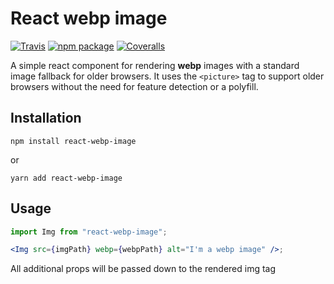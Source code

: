 # React webp image

[![Travis][build-badge]][build]
[![npm package][npm-badge]][npm]
[![Coveralls][coveralls-badge]][coveralls]

A simple react component for rendering **webp** images with a standard image fallback for older browsers. It uses the `<picture>` tag to support older browsers without the need for feature detection or a polyfill.

## Installation

```
npm install react-webp-image
```

or

```
yarn add react-webp-image
```

## Usage

```jsx
import Img from "react-webp-image";

<Img src={imgPath} webp={webpPath} alt="I'm a webp image" />;
```

All additional props will be passed down to the rendered img tag

[build-badge]: https://img.shields.io/travis/tylerwolff/react-webp-image/master.png?style=flat-square
[build]: https://travis-ci.org/tylerwolff/react-webp-image
[npm-badge]: https://img.shields.io/npm/v/react-webp-image.png?style=flat-square
[npm]: https://www.npmjs.org/package/react-webp-image
[coveralls-badge]: https://img.shields.io/coveralls/tylerwolff/react-webp-image/master.png?style=flat-square
[coveralls]: https://coveralls.io/github/tylerwolff/react-webp-image

